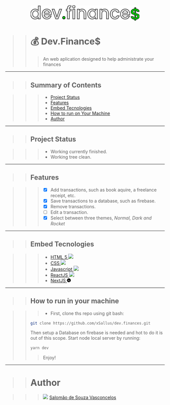 <h1 align="center">
    <img src="./public/icons/logo.svg"/>
</h1>

>># 💰 Dev.Finance$
>>> An web aplication designed to help administrate your finances

---

>>## Summary of Contents

>>> - [Project Status](#project-status)
>>> - [Features](#features)
>>> - [Embed Tecnologies](#embed-tecnologies)
>>> - [How to run on Your Machine](#how-to-run-on-your-machine)
>>> - [Author](#author)

---

>>## Project Status

>>> - Working currently finished.
>>> - Working tree clean.

---

>> ## Features

>>> - [x] Add transactions, such as book aquire, a freelance receipt, etc.
>>> - [x] Save transactions to a database, such as firebase.
>>> - [x] Remove transactions.
>>> - [ ] Edit a transaction.
>>> - [x] Select between three themes, <i>Normal, Dark and Rocket</i>

---

>> ## Embed Tecnologies

>>> - [HTML 5 <img src="https://cdn.iconscout.com/icon/free/png-512/html5-19-722707.png" height="12px"/>](https://developer.mozilla.org/pt-BR/docs/Web/HTML/HTML5)
>>> - [CSS <img src="https://upload.wikimedia.org/wikipedia/commons/d/d5/CSS3_logo_and_wordmark.svg" height="12px"/>](https://developer.mozilla.org/pt-BR/docs/Web/CSS)
>>> - [Javascript <img src="https://encrypted-tbn0.gstatic.com/images?q=tbn:ANd9GcTnezP43GZwqlUjVNQ1LyyXnY7MzjhJn3NqKQ&usqp=CAU" height="12px"/>](https://developer.mozilla.org/pt-BR/docs/Web/JavaScript)
>>> - [ReactJS <img src="https://upload.wikimedia.org/wikipedia/commons/thumb/4/47/React.svg/512px-React.svg.png" height="12px">](https://reactjs.org/docs/getting-started.html)
>>> - [NextJS <img src="./public/icons/next.svg" height="12px">](https://nextjs.org/docs)

---
>> ## How to run in your machine

>>> - First, clone ths repo using git bash:
>> ```bash
>> git clone https://github.com/xSallus/dev.finances.git
>>```
>> Then setup a Database on firebase is needed and hot to do it is out of this scope.
>> Start node local server by running:
>>```bash
>> yarn dev
>>```
>>> Enjoy!

---

>> # Author

>>> <img src="https://encrypted-tbn0.gstatic.com/images?q=tbn:ANd9GcTYVJlVcxIsdw-VHpQugNpWnhcqfU0lFLpE7A&usqp=CAU" height="12px"/> [Salomão de Souza Vasconcelos](https://github.com/xSallus/)
